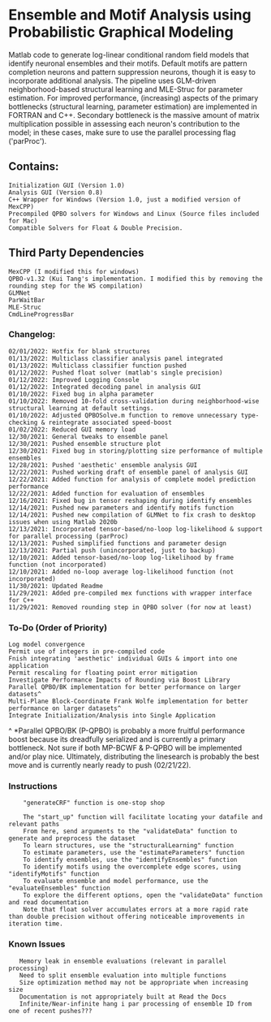 # Ensemble and Motif Analysis using Probabilistic Graphical Modeling  
Matlab code to generate log-linear conditional random field models that identify neuronal ensembles and their motifs. Default motifs are pattern completion neurons and pattern suppression neurons, though it is easy to incorporate additional analysis. The pipeline uses GLM-driven neighborhood-based structural learning and MLE-Struc for parameter estimation. For improved performance, (increasing) aspects of the primary bottlenecks (structural learning, parameter estimation) are implemented in FORTRAN and C++. Secondary bottleneck is the massive amount of matrix multiplication possible in assessing each neuron's contribution to the model; in these cases, make sure to use the parallel processing flag ('parProc'). 
## Contains:  
    Initialization GUI (Version 1.0)  
    Analysis GUI (Version 0.8)  
    C++ Wrapper for Windows (Version 1.0, just a modified version of MexCPP)  
    Precompiled QPBO solvers for Windows and Linux (Source files included for Mac)          
    Compatible Solvers for Float & Double Precision.

## Third Party Dependencies  
    MexCPP (I modified this for windows)  
    QPBO-v1.32 (Kui Tang's implementation. I modified this by removing the rounding step for the WS compilation)
    GLMNet
    ParWaitBar  
    MLE-Struc
    CmdLineProgressBar
    

### Changelog: 
    02/01/2022: Hotfix for blank structures
    01/13/2022: Multiclass classifier analysis panel integrated
    01/13/2022: Multiclass classifier function pushed
    01/12/2022: Pushed float solver (matlab's single precision)
    01/12/2022: Improved Logging Console
    01/12/2022: Integrated decoding panel in analysis GUI
    01/10/2022: Fixed bug in alpha parameter
    01/10/2022: Removed 10-fold cross-validation during neighborhood-wise structural learning at default settings.
    01/10/2022: Adjusted QPBOSolve.m function to remove unnecessary type-checking & reintegrate associated speed-boost
    01/02/2022: Reduced GUI memory load 
    12/30/2021: General tweaks to ensemble panel
    12/30/2021: Pushed ensemble structure plot
    12/30/2021: Fixed bug in storing/plotting size performance of multiple ensembles        
    12/28/2021: Pushed 'aesthetic' ensemble analysis GUI
    12/22/2021: Pushed working draft of ensemble panel of analysis GUI          
    12/22/2021: Added function for analysis of complete model prediction performance        
    12/22/2021: Added function for evaluation of ensembles          
    12/16/2021: Fixed bug in tensor reshaping during identify ensembles
    12/14/2021: Pushed new parameters and identify motifs function
    12/14/2021: Pushed new compilation of GLMNet to fix crash to desktop issues when using Matlab 2020b
    12/13/2021: Incorporated tensor-based/no-loop log-likelihood & support for parallel processing (parProc)
    12/13/2021: Pushed simplified functions and parameter design
    12/13/2021: Partial push (unincorporated, just to backup)     
    12/10/2021: Added tensor-based/no-loop log-likelihood by frame function (not incorporated)      
    12/10/2021: Added no-loop average log-likelihood function (not incorporated)
    11/30/2021: Updated Readme        
    11/29/2021: Added pre-compiled mex functions with wrapper interface for C++   
    11/29/2021: Removed rounding step in QPBO solver (for now at least)  

### To-Do (Order of Priority) 
    Log model convergence       
    Permit use of integers in pre-compiled code         
    Fnish integrating 'aesthetic' individual GUIs & import into one application         
    Permit rescaling for floating point error mitigation   
    Investigate Performance Impacts of Rounding via Boost Library   
    Parallel QPBO/BK implementation for better performance on larger datasets^      
    Multi-Plane Block-Coordinate Frank Wolfe implementation for better performance on larger datasets^         
    Integrate Initialization/Analysis into Single Application     

^ *Parallel QPBO/BK (P-QPBO) is probably a more fruitful performance boost because its dreadfully serialized and is currently a primary bottleneck. Not sure if both MP-BCWF & P-QPBO will be implemented and/or play nice. Ultimately, distributing the linesearch is probably the best move and is currently nearly ready to push (02/21/22).      
              


### Instructions
        "generateCRF" function is one-stop shop

        The "start_up" function will facilitate locating your datafile and relevant paths       
        From here, send arguments to the "validateData" function to generate and preprocess the dataset
        To learn structures, use the "structuralLearning" function
        To estimate parameters, use the "estimateParameters" function
        To identify ensembles, use the "identifyEnsembles" function
        To identify motifs using the overcomplete edge scores, using "identifyMotifs" function          
        To evaluate ensemble and model performance, use the "evaluateEnsembles" function
        To explore the different options, open the "validateData" function and read documentation       
        Note that float solver accumulates errors at a more rapid rate than double precision without offering noticeable improvements in iteration time.        
        
  ### Known Issues      
       Memory leak in ensemble evaluations (relevant in parallel processing)        
       Need to split ensemble evaluation into multiple functions        
       Size optimization method may not be appropriate when increasing size
       Documentation is not appropriately built at Read the Docs        
       Infinite/Near-infinite hang i par processing of ensemble ID from one of recent pushes???
       
       
       
